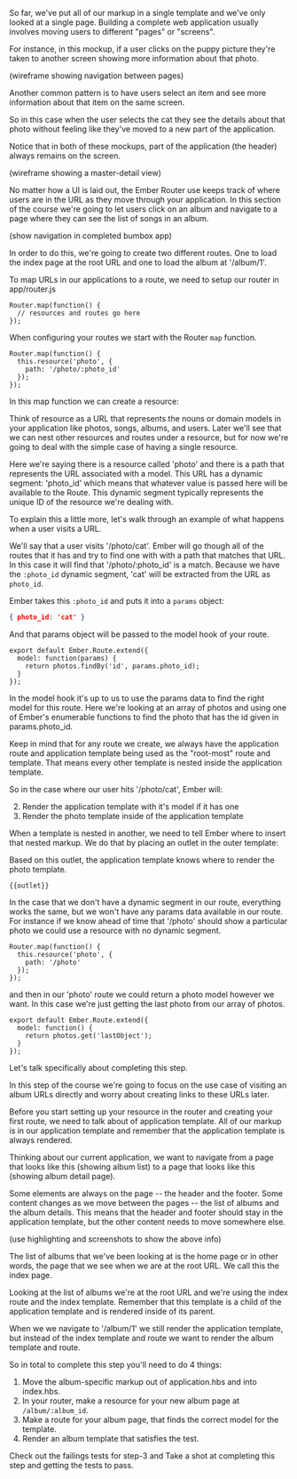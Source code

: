 So far, we've put all of our markup in a single template and we've only looked
at a single page. Building a complete web application usually involves moving
users to different "pages" or "screens".

For instance, in this mockup, if a user clicks on the puppy picture they're
taken to another screen showing more information about that photo.

(wireframe showing navigation between pages)

Another common pattern is to have users select an item and see more information
about that item on the same screen.

So in this case when the user selects the cat they see the details about that
photo without feeling like they've moved to a new part of the application.

Notice that in both of these mockups, part of the application (the header)
always remains on the screen.

(wireframe showing a master-detail view)

No matter how a UI is laid out, the Ember Router use keeps track of where
users are in the URL as they move through your application. In this section of
the course we're going to let users click on an album and navigate to a page
where they can see the list of songs in an album.

(show navigation in completed bumbox app)

In order to do this, we're going to create two different routes. One to load the
index page at the root URL and one to load the album at '/album/1'.

To map URLs in our applications to a route, we need to setup our router in
app/router.js

```
Router.map(function() {
  // resources and routes go here
});
```

When configuring your routes we start with the Router `map` function.


```
Router.map(function() {
  this.resource('photo', {
    path: '/photo/:photo_id'
  });
});
```

In this map function we can create a resource:

Think of resource as a URL that represents the nouns or domain models in your
application like photos, songs, albums, and users. Later we'll see that we can nest
other resources and routes under a resource, but for now we're going to deal
with the simple case of having a single resource.

Here we're saying there is a resource called 'photo' and there is a path
that represents the URL associated with a model. This URL has a dynamic segment:
'photo_id' which means that whatever value is passed here will be available to
the Route. This dynamic segment typically represents the unique ID of the
resource we're dealing with.

To explain this a little more, let's walk through an example of what happens
when a user visits a URL.

We'll say that a user visits '/photo/cat'. Ember will go though all of the routes
that it has and try to find one with with a path that matches that URL. In
this case it will find that '/photo/:photo_id' is a match. Because we have the
`:photo_id` dynamic segment, 'cat' will be extracted from the URL as `photo_id`.

Ember takes this `:photo_id` and puts it into a `params` object:

```json
{ photo_id: 'cat' }
```

And that params object will be passed to the model hook of your route.

```
export default Ember.Route.extend({
  model: function(params) {
    return photos.findBy('id', params.photo_id);
  }
});
```

In the model hook it's up to us to use the params data to find the right model
for this route. Here we're looking at an array of photos and using one of
Ember's enumerable functions to find the photo that has the id given in
params.photo_id.

Keep in mind that for any route we create, we always have the
application route and application template being used as the "root-most" route
and template. That means every other template is nested inside the application
template.

So in the case where our user hits '/photo/cat', Ember will:

2. Render the application template with it's model if it has one
3. Render the photo template inside of the application template

When a template is nested in another, we need to tell Ember where to insert that
nested markup. We do that by placing an outlet in the outer template:

Based on this outlet, the application template knows where to render the photo
template.

```
{{outlet}}
```

In the case that we don't have a dynamic segment in our route, everything works
the same, but we won't have any params data available in our route. For instance
if we know ahead of time that '/photo' should show a particular photo we could
use a resource with no dynamic segment.

```
Router.map(function() {
  this.resource('photo', {
    path: '/photo'
  });
});
```

and then in our 'photo' route we could return a photo model however we want. In
this case we're just getting the last photo from our array of photos.

```
export default Ember.Route.extend({
  model: function() {
    return photos.get('lastObject');
  }
});
```

Let's talk specifically about completing this step.

In this step of the course we're going to focus on the use case of visiting an
album URLs directly and worry about creating links to these URLs later.

Before you start setting up your resource in the router and creating your first
route, we need to talk about of application template. All of our markup is in
our application template and remember that the application template is always
rendered.

Thinking about our current application, we want to navigate from a page that
looks like this (showing album list) to a page that looks like this (showing
album detail page).

Some elements are always on the page -- the header and the footer. Some content
changes as we move between the pages -- the list of albums and the album
details. This means that the header and footer should stay in the application
template, but the other content needs to move somewhere else.

(use highlighting and screenshots to show the above info)

The list of albums that we've been looking at is the home page or in other
words, the page that we see when we are at the root URL. We call this the index page.

Looking at the list of albums we're at the root URL and we're using the index
route and the index template. Remember that this template is a child of the
application template and is rendered inside of its parent.

When we we navigate to '/album/1' we still render the application template, but
instead of the index template and route we want to render the album template and
route.

So in total to complete this step you'll need to do 4 things:

1. Move the album-specific markup out of application.hbs and into index.hbs.
2. In your router, make a resource for your new album page at
   `/album/:album_id`.
3. Make a route for your album page, that finds the correct model for the
   template.
4. Render an album template that satisfies the test.

Check out the failings tests for step-3 and Take a shot at completing this step
and getting the tests to pass.
